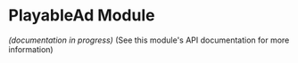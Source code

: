 # PlayableAd Module

_(documentation in progress)_
(See this module's API documentation for more information)
<!-- TO DO -->